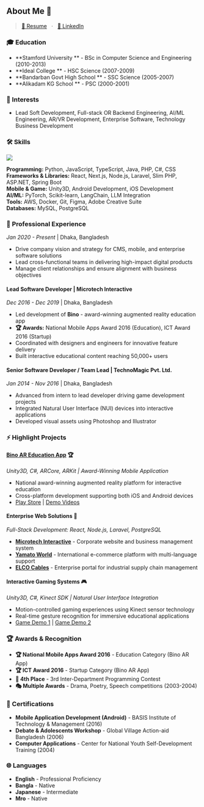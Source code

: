 ## About Me 🚀
> [📄 Resume](./DangEa_Murung_Resume.pdf) &nbsp; · &nbsp; [💼 LinkedIn](https://www.linkedin.com/in/dangeamurung/)
 
### 🎓 Education
- **Stamford University ** - BSc in Computer Science and Engineering (2010-2013)
- **Ideal College ** - HSC Science (2007-2009)
- **Bandarban Govt High School ** - SSC Science (2005-2007)
- **Alikadam KG School ** - PSC (2000-2001)

### 👾 Interests
- Lead Soft Development, Full-stack OR Backend Engineering, AI/ML Engineering, AR/VR Development, Enterprise Software, Technology Business Development

### 🛠️ Skills
<p>
  <a href="https://skillicons.dev">
    <img src="https://skillicons.dev/icons?i=js,ts,php,csharp,java,python,react,nextjs,nodejs,laravel,android,unity,aws,firebase,docker,mysql,postgres,git,vscode,figma,ai" />
  </a>
</p>

**Programming:** Python, JavaScript, TypeScript, Java, PHP, C#, CSS  
**Frameworks & Libraries:** React, Next.js, Node.js, Laravel, Slim PHP, ASP.NET, Spring Boot  
**Mobile & Game:** Unity3D, Android Development, iOS Development  
**AI/ML:** PyTorch, Scikit-learn, LangChain, LLM Integration  
**Tools:** AWS, Docker, Git, Figma, Adobe Creative Suite  
**Databases:** MySQL, PostgreSQL

### 🚀 Professional Experience
*Jan 2020 - Present* | Dhaka, Bangladesh  
- Drive company vision and strategy for CMS, mobile, and enterprise software solutions
- Lead cross-functional teams in delivering high-impact digital products
- Manage client relationships and ensure alignment with business objectives

#### **Lead Software Developer** | Microtech Interactive
*Dec 2016 - Dec 2019* | Dhaka, Bangladesh  
- Led development of **Bino** - award-winning augmented reality education app
- **🏆 Awards:** National Mobile Apps Award 2016 (Education), ICT Award 2016 (Startup)
- Coordinated with designers and engineers for innovative feature delivery
- Built interactive educational content reaching 50,000+ users

#### **Senior Software Developer / Team Lead** | TechnoMagic Pvt. Ltd.
*Jan 2014 - Nov 2016* | Dhaka, Bangladesh  
- Advanced from intern to lead developer driving game development projects
- Integrated Natural User Interface (NUI) devices into interactive applications
- Developed visual assets using Photoshop and Illustrator
  
### ⚡ Highlight Projects

#### **[Bino AR Education App](https://play.google.com/store/apps/details?id=com.microtech.neelimarbioscope)** 🏆
*Unity3D, C#, ARCore, ARKit | Award-Winning Mobile Application*
- National award-winning augmented reality platform for interactive education
- Cross-platform development supporting both iOS and Android devices
- [Play Store](https://play.google.com/store/apps/details?id=com.microtech.neelimarbioscope) | [Demo Videos](https://www.youtube.com/@binoschool4769/videos)

#### **Enterprise Web Solutions** 💼
*Full-Stack Development: React, Node.js, Laravel, PostgreSQL*
- **[Microtech Interactive](https://www.microtechinteractivebd.com)** - Corporate website and business management system
- **[Yamato World](https://yamatoworld.co.jp)** - International e-commerce platform with multi-language support
- **[ELCO Cables](https://www.elcocables.com)** - Enterprise portal for industrial supply chain management

#### **Interactive Gaming Systems** 🎮
*Unity3D, C#, Kinect SDK | Natural User Interface Integration*
- Motion-controlled gaming experiences using Kinect sensor technology
- Real-time gesture recognition for immersive educational applications
- [Game Demo 1](https://www.youtube.com/watch?v=6wM1kF2B1Io) | [Game Demo 2](https://www.youtube.com/watch?v=kfVjnMGCjcQ)

### 🏆 Awards & Recognition

- **🏆 National Mobile Apps Award 2016** - Education Category (Bino AR App)
- **🏆 ICT Award 2016** - Startup Category (Bino AR App)
- **🏅 4th Place** - 3rd Inter-Department Programming Contest
- **🎭 Multiple Awards** - Drama, Poetry, Speech competitions (2003-2004)

### 📜 Certifications

- **Mobile Application Development (Android)** - BASIS Institute of Technology & Management (2016)
- **Debate & Adolescents Workshop** - Global Village Action-aid Bangladesh (2006)
- **Computer Applications** - Center for National Youth Self-Development Training (2004)

### 🌐 Languages

- **English** - Professional Proficiency
- **Bangla** - Native
- **Japanese** - Intermediate  
- **Mro** - Native
<!-- 
## Stats

<a href="https://github.com/racheliee/github-readme-stats">
  <img height=200 align="center" src="https://github-readme-stats-rachelieee.vercel.app/api?username=racheliee&theme=github_dark&show_icons=true&rank_icon=github" />
</a>
<a href="https://github.com/racheliee/github-readme-stats">
  <img height=200 align="center" src="https://github-readme-stats-rachelieee.vercel.app/api/top-langs/?username=racheliee&layout=compact&theme=github_dark&langs_count=8&card_width=320&hide=jupyter%20notebook,css,scss,less,vue,html&exclude_repo=ucsc-projects,cse183-final,github-readme-stats"/>
</a> -->
